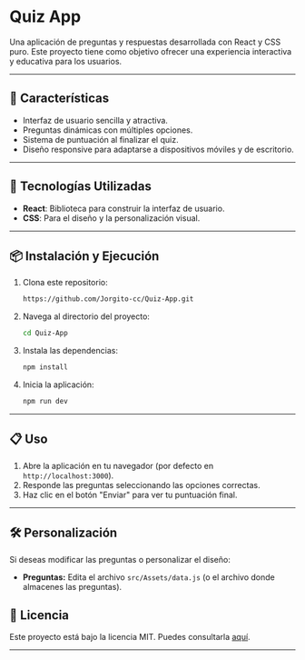 # Quiz App

Una aplicación de preguntas y respuestas desarrollada con React y CSS puro. Este proyecto tiene como objetivo ofrecer una experiencia interactiva y educativa para los usuarios.

---

## 📝 **Características**

- Interfaz de usuario sencilla y atractiva.
- Preguntas dinámicas con múltiples opciones.
- Sistema de puntuación al finalizar el quiz.
- Diseño responsive para adaptarse a dispositivos móviles y de escritorio.

---

## 🚀 **Tecnologías Utilizadas**

- **React**: Biblioteca para construir la interfaz de usuario.
- **CSS**: Para el diseño y la personalización visual.

---

## 📦 **Instalación y Ejecución**

1. Clona este repositorio:
   ```bash
   https://github.com/Jorgito-cc/Quiz-App.git
   ```
2. Navega al directorio del proyecto:
   ```bash
   cd Quiz-App
   ```
3. Instala las dependencias:
   ```bash
   npm install
   ```
4. Inicia la aplicación:
   ```bash
   npm run dev
   ```

---

## 📋 **Uso**

1. Abre la aplicación en tu navegador (por defecto en `http://localhost:3000`).
2. Responde las preguntas seleccionando las opciones correctas.
3. Haz clic en el botón "Enviar" para ver tu puntuación final.


---

## 🛠️ **Personalización**

Si deseas modificar las preguntas o personalizar el diseño:

- **Preguntas:** Edita el archivo `src/Assets/data.js` (o el archivo donde almacenes las preguntas).




## 📝 **Licencia**

Este proyecto está bajo la licencia MIT. Puedes consultarla [aquí](./LICENSE).

---
